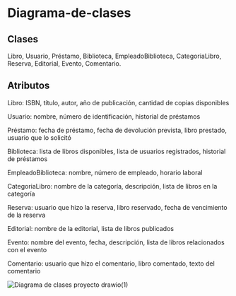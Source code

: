 # Diagrama-de-clases
## Clases
Libro, Usuario, Préstamo, Biblioteca, EmpleadoBiblioteca, CategoriaLibro, Reserva, Editorial, Evento, Comentario.

## Atributos
Libro: ISBN, título, autor, año de publicación, cantidad de copias disponibles

Usuario: nombre, número de identificación, historial de préstamos

Préstamo: fecha de préstamo, fecha de devolución prevista, libro prestado, usuario que lo solicitó

Biblioteca: lista de libros disponibles, lista de usuarios registrados, historial de préstamos

EmpleadoBiblioteca: nombre, número de empleado, horario laboral

CategoriaLibro: nombre de la categoría, descripción, lista de libros en la categoría

Reserva: usuario que hizo la reserva, libro reservado, fecha de vencimiento de la reserva

Editorial: nombre de la editorial, lista de libros publicados

Evento: nombre del evento, fecha, descripción, lista de libros relacionados con el evento

Comentario: usuario que hizo el comentario, libro comentado, texto del comentario








![Diagrama de clases proyecto drawio(1)](https://github.com/MiguelOvLo/Diagrama-de-clases/assets/148881780/633cb4b2-fb3b-4620-88c3-72a2cf4844cb)
